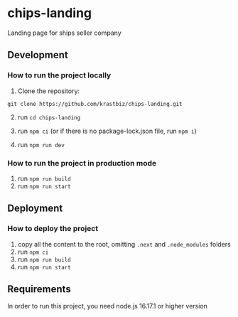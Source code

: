 # chips-landing
Landing page for ships seller company

## Development

### How to run the project locally
1. Clone the repository:

```
git clone https://github.com/krastbiz/chips-landing.git
```

2. run `cd chips-landing`

3. run `npm ci` (or if there is no package-lock.json file, run `npm i`)

4. run `npm run dev`

### How to run the project in production mode
1. run `npm run build`
2. run `npm run start`

## Deployment

### How to deploy the project
1. copy all the content to the root, omitting `.next` and `.node_modules` folders
2. run `npm ci`
3. run `npm run build`
4. run `npm run start`

## Requirements
In order to run this project, you need node.js 16.17.1 or higher version 